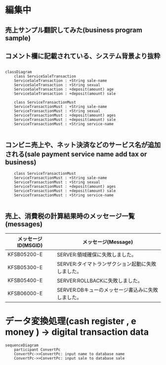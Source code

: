 # 編集中

## 売上サンプル翻訳してみた(business program sample)

## コメント欄に記載されている、システム背景より抜粋
```mermaid

classDiagram
    class ServiceSaleTransaction
    ServiceSaleTransaction : +String sale-name
    ServiceSaleTransaction : +String sexual
    ServiceSaleTransaction : +deposit(amount) age
    ServiceSaleTransaction : +deposit(amount) sale

    class ServiceTransactionMust
    ServiceTransactionMust : +String sale-name
    ServiceTransactionMust : +String sexual
    ServiceTransactionMust : +deposit(amount) ages
    ServiceTransactionMust : +deposit(amount) sale
    ServiceTransactionMust : +String service-name 


```

## コンビニ売上や、ネット決済などのサービス名が追加される(sale payment service name add tax or business)
```mermaid
    class ServiceTransactionMust
    ServiceTransactionMust : +String sale-name
    ServiceTransactionMust : +String sexual
    ServiceTransactionMust : +deposit(amount) ages
    ServiceTransactionMust : +deposit(amount) sale
    ServiceTransactionMust : +String service-name 


```
## 売上、消費税の計算結果時のメッセージ一覧(messages)


|  メッセージID(MSGID)  |  メッセージ(Message)  |
| ---- | ---- |
|  KFSB05200-E |  SERVER:領域確保に失敗しました。  |  TD  |  TD  |
|  KFSB05300-E | SERVER:タイマトランザクション起動に失敗しました。 | 
|  KFSB05400-E | SERVER:ROLLBACKに失敗しました。 | 
|  KFSB06000-E | SERVER:DBキューのメッセージ書込みに失敗しました。 | 


# データ変換処理(cash register , e money ) → digital transaction data
```mermaid
sequenceDiagram
    participant ConvertPc
    ConvertPc->>ConvertPc: input name to database name
    ConvertPc->>ConvertPc: input sale to database sale
```
